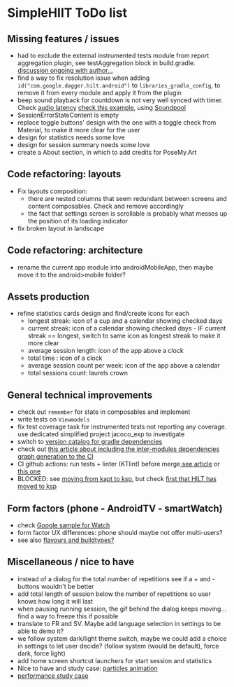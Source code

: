 # SimpleHIIT ToDo list

## Missing features / issues
* had to exclude the external instrumented tests module from report aggregation plugin, see testAggregation block in build.gradle. [discussion ongoing with author...](https://github.com/gmazzo/gradle-android-test-aggregation-plugin/issues/32)
* find a way to fix resolution issue when adding `id("com.google.dagger.hilt.android")` to `libraries_gradle_config`, to remove it from every module and apply it from the plugin
* beep sound playback for countdown is not very well synced with timer. Check [audio latency](https://developer.android.com/ndk/guides/audio/audio-latency) [check this example](https://github.com/o4oren/android-kotlin-metronome/blob/master/app/src/main/java/geva/oren/android_kotlin_metronome/services/MetronomeService.kt), using [Soundpool](https://developer.android.com/reference/android/media/SoundPool?hl=en)
* SessionErrorStateContent is empty
* replace toggle buttons' design with the one with a toggle check from Material, to make it more clear for the user
* design for statistics needs some love
* design for session summary needs some love
* create a About section, in which to add credits for PoseMy.Art

## Code refactoring: layouts
* Fix layouts composition:
  * there are nested columns that seem redundant between screens and content composables. Check and remove accordingly
  * the fact that settings screen is scrollable is probably what messes up the position of its loading indicator
* fix broken layout in landscape

## Code refactoring: architecture
* rename the current app module into androidMobileApp, then maybe move it to the android>mobile folder?

## Assets production
* refine statistics cards design and find/create icons for each
  * longest streak: icon of a cup and a calendar showing checked days
  * current streak: icon of a calendar showing checked days - IF current streak == longest, switch to same icon as longest streak to make it more clear
  * average session length: icon of the app above a clock
  * total time : icon of a clock
  * average session count per week: icon of the app above a calendar
  * total sessions count: laurels crown

## General technical improvements
* check out `remember` for state in composables and implement
* write tests on `Viewmodels`
* fix test coverage task for instrumented tests not reporting any coverage. use dedicated simplified project jacoco_exp to investigate
* switch to [version catalog for gradle dependencies](https://proandroiddev.com/mastering-gradle-dependency-management-with-version-catalogs-a-comprehensive-guide-d60e2fd1dac2)
* check out [this article about including the inter-modules dependencies graph generation to the CI](https://medium.com/google-developer-experts/how-to-display-your-android-project-dependency-graph-in-your-readme-file-e52dcadafa7a)
* CI github actions: run tests + linter (KTlint) before merge,[see article](https://medium.com/geekculture/how-to-build-sign-and-publish-android-application-using-github-actions-aa6346679254) or[ this one](https://proandroiddev.com/create-android-release-using-github-actions-c052006f6b0b?source=rss----c72404660798---4)
* BLOCKED: see [moving from kapt to ksp](https://developer.android.com/build/migrate-to-ksp), but check [first that HILT has moved to ksp](https://kotlinlang.org/docs/ksp-overview.html#resources)

## Form factors (phone - AndroidTV - smartWatch)
* check [Google sample for Watch](https://github.com/android/wear-os-samples/tree/main/WearVerifyRemoteApp)
* form factor UX differences: phone should maybe not offer multi-users?
* see also [ flavours and buildtypes?](https://blog.protein.tech/product-flavors-and-build-types-in-android-projects-customizing-base-urls-logos-and-more-bf0099508949?source=rss------android_development-5)

## Miscellaneous / nice to have
* instead of a dialog for the total number of repetitions see if a + and - buttons wouldn't be better
* add total length of session below the number of repetitions so user knows how long it will last
* when pausing running session, the gif behind the dialog keeps moving... find a way to freeze this if possible
* translate to FR and SV. Maybe add language selection in settings to be able to demo it?
* we follow system dark/light theme switch, maybe we could add a choice in settings to let user decide? (follow system (would be default), force dark, force light)
* add home screen shortcut launchers for start session and statistics
* Nice to have and study case: [particles animation](https://proandroiddev.com/creating-a-particle-explosion-animation-in-jetpack-compose-4ee42022bbfa)
* [performance study case](https://proandroiddev.com/jetpack-compose-tutorial-improving-performance-in-dribbble-audio-app-b19848cf12e3)

